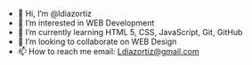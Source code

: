 - 👋 Hi, I’m @ldiazortiz
- 👀 I’m interested in WEB Development
- 🌱 I’m currently learning HTML 5, CSS, JavaScript, Git, GitHub
- 💞️ I’m looking to collaborate on WEB Design
- 📫 How to reach me email: Ldiazortiz@gmail.com

<!---
ldiazortiz/ldiazortiz is a ✨ special ✨ repository because its `README.md` (this file) appears on your GitHub profile.
You can click the Preview link to take a look at your changes.
--->
